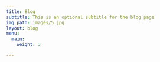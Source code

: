 ```yaml
---
title: Blog
subtitle: This is an optional subtitle for the blog page
img_path: images/5.jpg
layout: blog
menu:
  main:
    weight: 3

---
```

